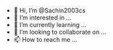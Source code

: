 - 👋 Hi, I’m @Sachin2003cs
- 👀 I’m interested in ...
- 🌱 I’m currently learning ...
- 💞️ I’m looking to collaborate on ...
- 📫 How to reach me ...

<!---
Sachin2003cs/Sachin2003cs is a ✨ special ✨ repository because its `README.md` (this file) appears on your GitHub profile.
You can click the Preview link to take a look at your changes.
--->
